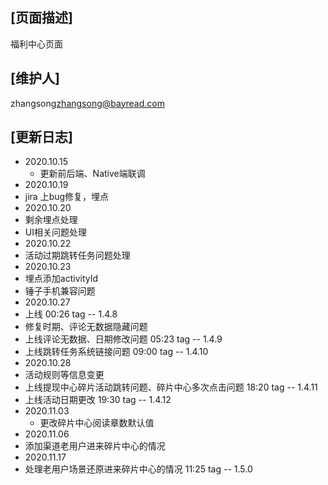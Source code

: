 ## [页面描述]
福利中心页面 
## [维护人]
zhangsong<zhangsong@bayread.com>
## [更新日志]
- 2020.10.15
  - 更新前后端、Native端联调
- 2020.10.19
 - jira 上bug修复，埋点
- 2020.10.20
 - 剩余埋点处理
 - UI相关问题处理
- 2020.10.22
 - 活动过期跳转任务问题处理
- 2020.10.23
 - 埋点添加activityId
 - 锤子手机兼容问题
- 2020.10.27
 - 上线 00:26 tag -- 1.4.8
 - 修复时期、评论无数据隐藏问题
 - 上线评论无数据、日期修改问题  05:23  tag -- 1.4.9 
 - 上线跳转任务系统链接问题  09:00  tag -- 1.4.10
- 2020.10.28
 - 活动规则等信息变更
 - 上线提现中心碎片活动跳转问题、碎片中心多次点击问题 18:20 tag -- 1.4.11
 - 上线活动日期更改 19:30 tag -- 1.4.12
- 2020.11.03
  - 更改碎片中心阅读章数默认值
- 2020.11.06
 - 添加渠道老用户进来碎片中心的情况
- 2020.11.17
 - 处理老用户场景还原进来碎片中心的情况 11:25 tag -- 1.5.0
